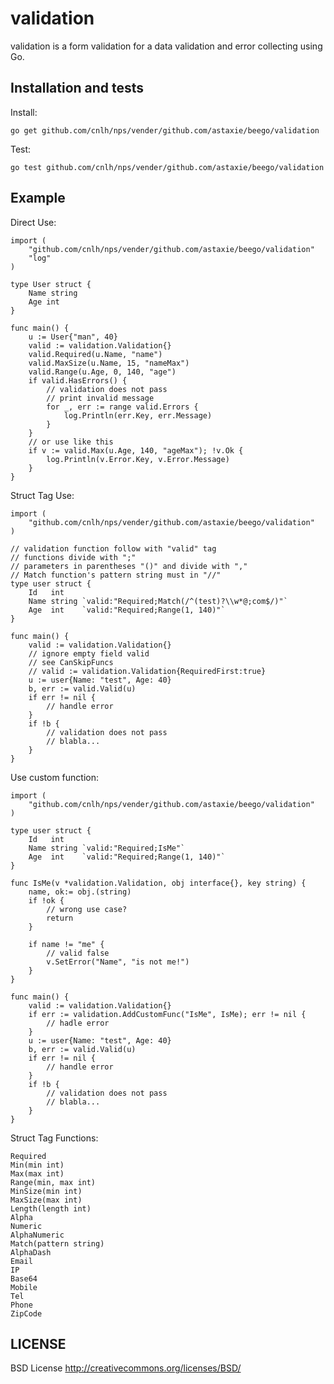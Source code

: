 validation
==============

validation is a form validation for a data validation and error collecting using Go.

## Installation and tests

Install:

	go get github.com/cnlh/nps/vender/github.com/astaxie/beego/validation

Test:

	go test github.com/cnlh/nps/vender/github.com/astaxie/beego/validation

## Example

Direct Use:

	import (
		"github.com/cnlh/nps/vender/github.com/astaxie/beego/validation"
		"log"
	)

	type User struct {
		Name string
		Age int
	}

	func main() {
		u := User{"man", 40}
		valid := validation.Validation{}
		valid.Required(u.Name, "name")
		valid.MaxSize(u.Name, 15, "nameMax")
		valid.Range(u.Age, 0, 140, "age")
		if valid.HasErrors() {
			// validation does not pass
			// print invalid message
			for _, err := range valid.Errors {
				log.Println(err.Key, err.Message)
			}
		}
		// or use like this
		if v := valid.Max(u.Age, 140, "ageMax"); !v.Ok {
			log.Println(v.Error.Key, v.Error.Message)
		}
	}

Struct Tag Use:

	import (
		"github.com/cnlh/nps/vender/github.com/astaxie/beego/validation"
	)

	// validation function follow with "valid" tag
	// functions divide with ";"
	// parameters in parentheses "()" and divide with ","
	// Match function's pattern string must in "//"
	type user struct {
		Id   int
		Name string `valid:"Required;Match(/^(test)?\\w*@;com$/)"`
		Age  int    `valid:"Required;Range(1, 140)"`
	}

	func main() {
		valid := validation.Validation{}
		// ignore empty field valid
		// see CanSkipFuncs
		// valid := validation.Validation{RequiredFirst:true}
		u := user{Name: "test", Age: 40}
		b, err := valid.Valid(u)
		if err != nil {
			// handle error
		}
		if !b {
			// validation does not pass
			// blabla...
		}
	}

Use custom function:

	import (
		"github.com/cnlh/nps/vender/github.com/astaxie/beego/validation"
	)

	type user struct {
		Id   int
		Name string `valid:"Required;IsMe"`
		Age  int    `valid:"Required;Range(1, 140)"`
	}

	func IsMe(v *validation.Validation, obj interface{}, key string) {
		name, ok:= obj.(string)
		if !ok {
			// wrong use case?
			return
		}

		if name != "me" {
			// valid false
			v.SetError("Name", "is not me!")
		}
	}

	func main() {
		valid := validation.Validation{}
		if err := validation.AddCustomFunc("IsMe", IsMe); err != nil {
			// hadle error
		}
		u := user{Name: "test", Age: 40}
		b, err := valid.Valid(u)
		if err != nil {
			// handle error
		}
		if !b {
			// validation does not pass
			// blabla...
		}
	}

Struct Tag Functions:

	Required
	Min(min int)
	Max(max int)
	Range(min, max int)
	MinSize(min int)
	MaxSize(max int)
	Length(length int)
	Alpha
	Numeric
	AlphaNumeric
	Match(pattern string)
	AlphaDash
	Email
	IP
	Base64
	Mobile
	Tel
	Phone
	ZipCode


## LICENSE

BSD License http://creativecommons.org/licenses/BSD/
